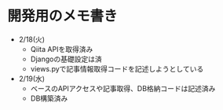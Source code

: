 # 開発用のメモ書き
- 2/18(火)
  - Qiita APIを取得済み
  - Djangoの基礎設定は済
  - views.pyで記事情報取得コードを記述しようとしている
- 2/19(水)
  - ベースのAPIアクセスや記事取得、DB格納コードは記述済み
  - DB構築済み
